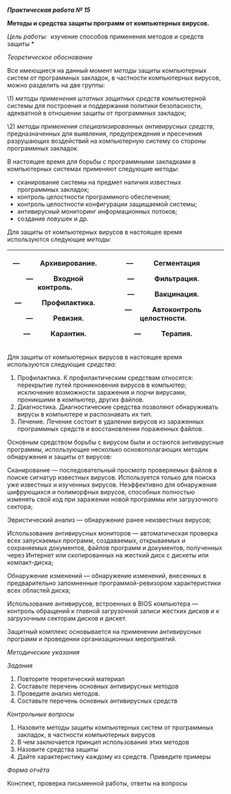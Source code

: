 ﻿***Практическая работа № 15***

**Методы и средства защиты программ от компьютерных вирусов.**

*Цель работы:*  изучение способов применения методов и средств защиты
\*


*Теоретическое обоснование*

Все имеющиеся на данный момент *методы* защиты компьютерных систем от программных закладок, в частности компьютерных вирусов, можно разделить на две группы:

\1) *методы* *применения* *штатных защитных средств* компьютерной системы для построения и поддержания политики безопасности, адекватной в отношении защиты от программных закладок;

\2) *методы* *применения специализированных антивирусных средств*, предназначенных для выявления, предупреждения и пресечения разрушающих воздействий на компьютерную систему со стороны программных закладок.

В настоящее время для борьбы с программными закладками в компьютерных системах применяют следующие *методы*:

- сканирование системы на предмет наличия известных программных закладок;
- контроль целостности программного обеспечения;
- контроль целостности конфигурации защищаемой системы;
- антивирусный мониторинг информационных потоков;
- создание ловушек и др.

Для защиты от компьютерных вирусов в настоящее время используются следующие *методы*:

|<p>—           Архивирование.</p><p>—           Входной контроль.</p><p>—           Профилактика.</p><p>—           Ревизия.</p><p>—           Карантин.</p>|<p>—           Сегментация</p><p>—           Фильтрация.</p><p>—           Вакцинация.</p><p>—           Автоконтроль целостности.</p><p>—           Терапия.</p>|
| - | - |
Для защиты от компьютерных вирусов в настоящее время используются следующие *средства*:

1. Профилактика. К профилактическим средствам относятся: перекрытие путей проникновения вирусов в компьютер; исключение возможности заражения и порчи вирусами, проникшими в компьютер, других файлов.
1. Диагностика. Диагностические средства позволяют обнаруживать вирусы в компьютере и распознавать их тип.
1. Лечение. Лечение состоит в удалении вирусов из зараженных программных средств и восстановлении пораженных файлов.

Основным средством борьбы с вирусом были и остаются антивирусные программы, использующие несколько основополагающих методик обнаружения и защиты от вирусов:

Сканирование — последовательный просмотр проверяемых файлов в поиске сигнатур известных вирусов. Используется только для поиска уже известных и изученных вирусов. Неэффективно для обнаружения шифрующихся и полиморфных вирусов, способных полностью изменять свой код при заражении новой программы или загрузочного сектора;

Эвристический анализ — обнаружение ранее неизвестных вирусов;

Использование антивирусных мониторов — автоматическая проверка всех запускаемых программ, создаваемых, открываемых и сохраняемых документов, файлов программ и документов, полученных через Интернет или скопированных на жесткий диск с дискеты или компакт-диска;

Обнаружение изменений — обнаружение изменений, внесенных в предварительно запомненные программой-ревизором характеристики всех областей диска;

Использование антивирусов, встроенных в BIOS компьютера — контроль обращений к главной загрузочной записи жестких дисков и к загрузочным секторам дисков и дискет.

Защитный комплекс основывается на применении антивирусных программ и проведении организационных мероприятий.

*Методические указания*

*Задания*

1. Повторите теоретический материал
1. Составьте перечень основных антивирусных методов
1. Проведите анализ методов.
1. Составьте перечень основных антивирусных средств

*Контрольные вопросы*

1. Назовите методы защиты компьютерных систем от программных закладок, в частности компьютерных вирусов
1. В чем заключается принцип использования этих методов
1. Назовите средства защиты
1. Дайте характеристику каждому из средств. Приведите примеры

*Форма отчёта*

Конспект, проверка письменной работы, ответы на вопросы



